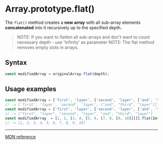 # Array.prototype.flat()

The `flat()` method creates a **new array** with all sub-array elements **concatenated** into it recursively up to the specified depth.

>NOTE: If you want to flatten all sub-arrays and don't want to count necessary depth - use 'Infinity' as parameter
>NOTE: The flat method removes empty slots in arrays.

## Syntax
```js
const modifiedArray = originalArray.flat(depth);
```

## Usage examples
```js
const modifiedArray = ['first', 'layer', ['second', 'layer', ['and', 'third', 'layer']]].flat();
// -> ['first', 'layer', 'second', 'layer', ["and", "third", "layer"]]
const modifiedArray = ['first', 'layer', ['second', 'layer', ['and', 'third', 'layer']]].flat(2);
// -> ["first", "layer", "second", "layer", "and", "third", "layer"]
const modifiedArray  = [1, 2, [3, 4, [5, 6, [7, 8, [9, 10]]]]].flat(Infinity);
// -> [1, 2, 3, 4, 5, 6, 7, 8, 9, 10]

```
---

[MDN reference](https://developer.mozilla.org/en-US/docs/Web/JavaScript/Reference/Global_Objects/Array/flat)
